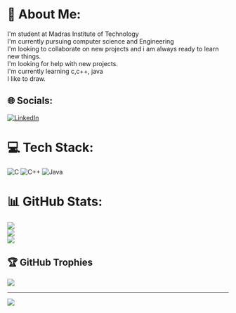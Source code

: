 # 💫 About Me:
I'm student at Madras Institute of Technology<br>I'm currently pursuing computer science and Engineering<br>I'm looking to collaborate on new projects and i am always ready to learn new things.<br>I'm looking for help with new projects.<br>I'm currently learning c,c++, java<br>I like to draw.


## 🌐 Socials:
[![LinkedIn](https://img.shields.io/badge/LinkedIn-%230077B5.svg?logo=linkedin&logoColor=white)](https://linkedin.com/in/https://www.linkedin.com/in/vishrutha-n-k-b-34b5bb326?utm_source=share&utm_campaign=share_via&utm_content=profile&utm_medium=android_app) 

# 💻 Tech Stack:
![C](https://img.shields.io/badge/c-%2300599C.svg?style=for-the-badge&logo=c&logoColor=white) ![C++](https://img.shields.io/badge/c++-%2300599C.svg?style=for-the-badge&logo=c%2B%2B&logoColor=white) ![Java](https://img.shields.io/badge/java-%23ED8B00.svg?style=for-the-badge&logo=openjdk&logoColor=white)
# 📊 GitHub Stats:
![](https://github-readme-stats.vercel.app/api?username=Vishrutha2406&theme=dark&hide_border=false&include_all_commits=false&count_private=false)<br/>
![](https://nirzak-streak-stats.vercel.app/?user=Vishrutha2406&theme=dark&hide_border=false)<br/>
![](https://github-readme-stats.vercel.app/api/top-langs/?username=Vishrutha2406&theme=dark&hide_border=false&include_all_commits=false&count_private=false&layout=compact)

## 🏆 GitHub Trophies
![](https://github-profile-trophy.vercel.app/?username=Vishrutha2406&theme=radical&no-frame=false&no-bg=true&margin-w=4)

---
[![](https://visitcount.itsvg.in/api?id=Vishrutha2406&icon=0&color=0)](https://visitcount.itsvg.in)

<!-- Proudly created with GPRM ( https://gprm.itsvg.in ) -->
